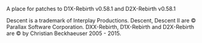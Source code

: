 A place for patches to D1X-Rebirth v0.58.1 and D2X-Rebirth v0.58.1

Descent is a trademark of Interplay Productions.
Descent, Descent II are © Parallax Software Corporation.
DXX-Rebirth, D1X-Rebirth and D2X-Rebirth are © by Christian Beckhaeuser 2005 - 2015.


